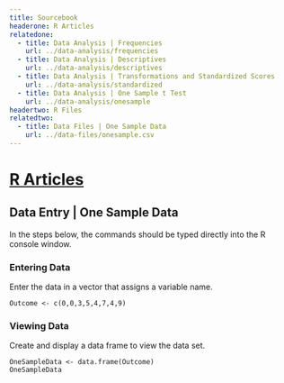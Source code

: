 ```yaml
---
title: Sourcebook
headerone: R Articles
relatedone:
  - title: Data Analysis | Frequencies
    url: ../data-analysis/frequencies
  - title: Data Analysis | Descriptives
    url: ../data-analysis/descriptives
  - title: Data Analysis | Transformations and Standardized Scores
    url: ../data-analysis/standardized
  - title: Data Analysis | One Sample t Test
    url: ../data-analysis/onesample
headertwo: R Files
relatedtwo:
  - title: Data Files | One Sample Data
    url: ../data-files/onesample.csv
---
```


# [R Articles](../index.md)

## Data Entry | One Sample Data

In the steps below, the commands should be typed directly into the R console window.

### Entering Data

Enter the data in a vector that assigns a variable name.

```{r}
Outcome <- c(0,0,3,5,4,7,4,9)
```

### Viewing Data

Create and display a data frame to view the data set.

```{r}
OneSampleData <- data.frame(Outcome)
OneSampleData
```
